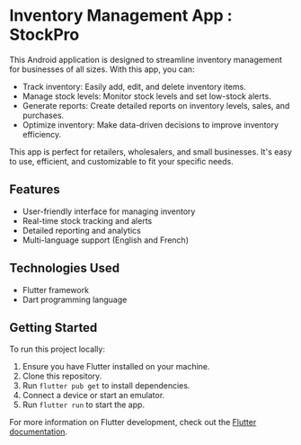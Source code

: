 # Inventory Management App : StockPro

This Android application is designed to streamline inventory management for businesses of all sizes. With this app, you can:

- Track inventory: Easily add, edit, and delete inventory items.
- Manage stock levels: Monitor stock levels and set low-stock alerts.
- Generate reports: Create detailed reports on inventory levels, sales, and purchases.
- Optimize inventory: Make data-driven decisions to improve inventory efficiency.

This app is perfect for retailers, wholesalers, and small businesses. It's easy to use, efficient, and customizable to fit your specific needs.

## Features

- User-friendly interface for managing inventory
- Real-time stock tracking and alerts
- Detailed reporting and analytics
- Multi-language support (English and French)

## Technologies Used

- Flutter framework
- Dart programming language

## Getting Started

To run this project locally:

1. Ensure you have Flutter installed on your machine.
2. Clone this repository.
3. Run `flutter pub get` to install dependencies.
4. Connect a device or start an emulator.
5. Run `flutter run` to start the app.

For more information on Flutter development, check out the [Flutter documentation](https://flutter.dev/docs).
